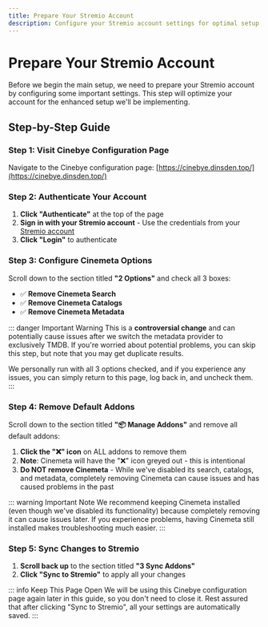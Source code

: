```yaml
---
title: Prepare Your Stremio Account
description: Configure your Stremio account settings for optimal setup
---
```


# Prepare Your Stremio Account

Before we begin the main setup, we need to prepare your Stremio account by configuring some important settings. This step will optimize your account for the enhanced setup we'll be implementing.

## Step-by-Step Guide

### Step 1: Visit Cinebye Configuration Page

Navigate to the Cinebye configuration page: [https://cinebye.dinsden.top/](https://cinebye.dinsden.top/)

### Step 2: Authenticate Your Account

1. **Click "Authenticate"** at the top of the page
2. **Sign in with your Stremio account** - Use the credentials from your [Stremio account](/accounts/stremio)
3. **Click "Login"** to authenticate

### Step 3: Configure Cinemeta Options

Scroll down to the section titled **"2 Options"** and check all 3 boxes:

- ✅ **Remove Cinemeta Search**
- ✅ **Remove Cinemeta Catalogs** 
- ✅ **Remove Cinemeta Metadata**

::: danger Important Warning
This is a **controversial change** and can potentially cause issues after we switch the metadata provider to exclusively TMDB. If you're worried about potential problems, you can skip this step, but note that you may get duplicate results.

We personally run with all 3 options checked, and if you experience any issues, you can simply return to this page, log back in, and uncheck them.
:::

### Step 4: Remove Default Addons

Scroll down to the section titled **"📦 Manage Addons"** and remove all default addons:

1. **Click the "❌" icon** on ALL addons to remove them
2. **Note**: Cinemeta will have the "❌" icon greyed out - this is intentional
3. **Do NOT remove Cinemeta** - While we've disabled its search, catalogs, and metadata, completely removing Cinemeta can cause issues and has caused problems in the past

::: warning Important Note
We recommend keeping Cinemeta installed (even though we've disabled its functionality) because completely removing it can cause issues later. If you experience problems, having Cinemeta still installed makes troubleshooting much easier.
:::

### Step 5: Sync Changes to Stremio

1. **Scroll back up** to the section titled **"3 Sync Addons"**
2. **Click "Sync to Stremio"** to apply all your changes

::: info Keep This Page Open
We will be using this Cinebye configuration page again later in this guide, so you don't need to close it. Rest assured that after clicking "Sync to Stremio", all your settings are automatically saved.
:::
